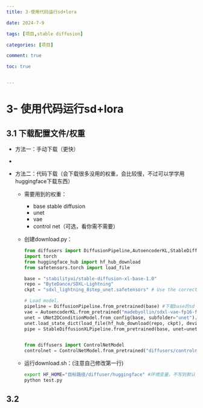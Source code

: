 ```yaml
---
title: 3-使用代码运行sd+lora

date: 2024-7-9

tags: [项目,stable diffusion]

categories: [项目]

comment: true

toc: true


---
```


#
<!--more-->



# 3- 使用代码运行sd+lora



## 3.1 下载配置文件/权重

- 方法一：手动下载（更快）
  
- 
  
- 方法二：代码下载（会下载很多没用的权重，会比较慢，不过可以学学用huggingface下载东西）
  - 需要用到的权重：
    - base stable diffusion
    - unet
    - vae
    - control net（可选，看你需不需要）

  

  - 创建download.py：

    ```python
    from diffusers import DiffusionPipeline,AutoencoderKL,StableDiffusionXLPipeline, UNet2DConditionModel
    import torch
    from huggingface_hub import hf_hub_download
    from safetensors.torch import load_file
    
    base = "stabilityai/stable-diffusion-xl-base-1.0"
    repo = "ByteDance/SDXL-Lightning"
    ckpt = "sdxl_lightning_8step_unet.safetensors" # Use the correct ckpt for your step setting!
    
    # Load model.
    pipeline = DiffusionPipeline.from_pretrained(base) #下载base的sd
    vae = AutoencoderKL.from_pretrained("madebyollin/sdxl-vae-fp16-fix", torch_dtype=torch.float16) #下载vae
    unet = UNet2DConditionModel.from_config(base, subfolder="unet").to("cuda", torch.float16) #从base的unet部分加载json文件
    unet.load_state_dict(load_file(hf_hub_download(repo, ckpt), device="cuda")) #下载unet部分
    pipe = StableDiffusionXLPipeline.from_pretrained(base, unet=unet, torch_dtype=torch.float16, variant="fp16").to("cuda")
    
    
    from diffusers import ControlNetModel
    controlnet = ControlNetModel.from_pretrained("diffusers/controlnet-canny-sdxl-1.0-mid") #下载control net
    ```

    

  - 运行download.sh：(注意自己修改第一行)

    ```bash
    export HF_HOME="目标路径/diffuser/huggingface" #环境变量，不写则默认：user/cache/
    python test.py
    ```

    

## 3.2

